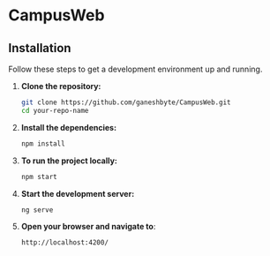 # CampusWeb

## Installation

Follow these steps to get a development environment up and running.

1. **Clone the repository:**

   ```bash
   git clone https://github.com/ganeshbyte/CampusWeb.git
   cd your-repo-name

2. **Install the dependencies:**
   ```bash
   npm install

3. **To run the project locally:**
   ```bash
   npm start


4. **Start the development server:**
    ```bash 
    ng serve

5. **Open your browser and navigate to**:
    ```bash
    http://localhost:4200/
